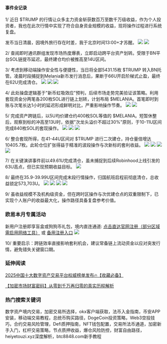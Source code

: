 #### 事件全记录
1/ 近日 $TRUMP 的行情让众多主力资金斩获数百万至数千万级收益，作为个人投资者，我也在此次行情中实现了符合自身资金规模的收益，现将操作过程进行系统复盘。

发币当日清晨，因境外旅行存在时差，我于北京时间13:00+才苏醒。
![](https://ac63e02.webp.li/trump-50wu-001.jpeg)
![](https://ac63e02.webp.li/trump-50wu-002.jpeg)

2/ 查阅即时通讯群组发现市场热度爆表，立即启动跨平台资产划转。受限于BN平台SOL链提币延迟，最终建仓均价被推高至14U区间。

3/ 考虑到移动端操作安全性与便捷性，当日将全部5431.15枚 $TRUMP 转入BN托管。凌晨时段捕捉到Melania新币发行消息后，果断于66U开启阶梯式止盈，最终在62U完成清仓。
![](https://ac63e02.webp.li/trump-50wu-003.jpeg)
![](https://ac63e02.webp.li/trump-50wu-004.jpeg)
![](https://ac63e02.webp.li/trump-50wu-005.jpeg)

4/ 此处操盘逻辑基于"新币虹吸效应"预判，后续市场走势完美验证该策略。利用套现资金分两笔各200枚SOL进行链上划转，计划布局 $MELANIA。首笔即时到账与次笔长达1小时的延迟形成鲜明对比，严重影响操作节奏。
![](https://ac63e02.webp.li/trump-50wu-006.jpeg)
![](https://ac63e02.webp.li/trump-50wu-007.jpeg)

5/ 完成资产跨链后，以5U均价建仓约400枚SOL等值的 $MELANIA。短暂休整后，观察到标的冲高至13U时，依据"次龙头溢价不超过30%"原则，于10-11U区间完成840枚SOL的套现操作。
![](https://ac63e02.webp.li/trump-50wu-008.jpeg)
![](https://ac63e02.webp.li/trump-50wu-009.jpeg)
![](https://ac63e02.webp.li/trump-50wu-010.jpeg)

6/ 整合套现所得，在41-44U区间对 $TRUMP 进行二次建仓，持仓量倍增达10405.7枚。此轮仓位扩张得益于精准的波段操作与次新标的套利收益。
![](https://ac63e02.webp.li/trump-50wu-011.jpeg)
![](https://ac63e02.webp.li/trump-50wu-012.jpeg)
![](https://ac63e02.webp.li/trump-50wu-013.jpeg)
![](https://ac63e02.webp.li/trump-50wu-014.jpeg)

7/ 在关键演讲事件前以49.61U完成清仓，虽未捕捉到后续Robinhood上线引发的63U高点，但已实现预期收益目标。
![](https://ac63e02.webp.li/trump-50wu-015.jpeg)

8/ 最终在35.9-39.99U区间完成末段行情操作，归国航班启程前彻底清仓，总收益锁定573,703U。
![](https://ac63e02.webp.li/trump-50wu-016.jpeg)
![](https://ac63e02.webp.li/trump-50wu-017.jpeg)
![](https://ac63e02.webp.li/trump-50wu-018.jpeg)
![](https://ac63e02.webp.li/trump-50wu-019.jpeg)

9/ 虽收益规模不及机构级资金，但在跨时区操作与次优建仓点的双重限制下，已实现个人账户的收益最大化，操作路径具备复盘参考价值。

### 欧易本月专属活动
新用户注册即享盲盒或狗狗币礼包，境内直连通道:  [点击直达官网注册（部分区域需启用网络工具）](https://www.okx.com/zh-hans/join/74873351)  或 [备用注册入口](https://www.chouyi.world/zh-hans/join/18639032)
[![](https://fe095ec.webp.li/top-10-exchanges-001.jpg)](https://www.chouyi.world/zh-hans/join/18639032)

10/ 重要启示：跨链效率直接影响套利机会，建议常备链上流动资金以应对突发行情，避免错失关键窗口期。

### 延伸阅读
[2025中国十大数字资产交易平台权威榜单发布🔥【收藏必备】](https://btc8848.com/top-10-exchanges/)

[【加密市场财富密码】从零到千万再归零的真实历程解析](https://heiyetouzi.xyz/biquanstory001/)

### 热门搜索关键词
数字资产境内交易，加密交易所选择，okx客户端获取，法币入金指南，币安APP安装，移动端交易教程，总统币购买路径，DogeCoin投资策略，Web3空投技巧，合约交易风险管理，Defi质押指南，NFT钱包配置，交易所法币通道，加密新手入门，杠杆交易策略，节点质押收益，爆仓风险防控，财富自由路径，heiyetouzi.xyz深度解析，btc8848.com新手教程
